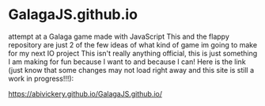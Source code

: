 # GalagaJS.github.io
 attempt at a Galaga game made with JavaScript
 This and the flappy repository are just 2 of the few ideas of what kind of game im going to make for my next IO project
 This isn't really anything official, this is just something I am making for fun because I want to and because I can!
 Here is the link (just know that some changes may not load right away and this site is still a work in progress!!!):

 https://abivickery.github.io/GalagaJS.github.io/